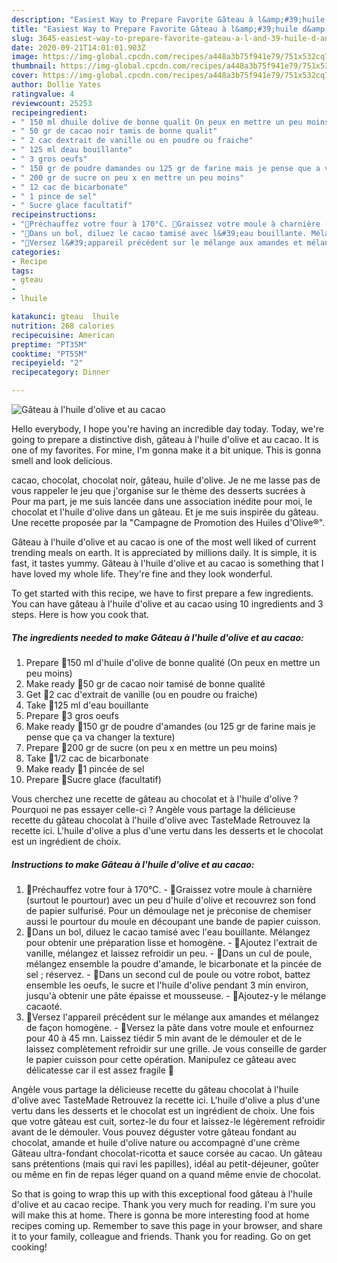 ```yaml
---
description: "Easiest Way to Prepare Favorite Gâteau à l&amp;#39;huile d&amp;#39;olive et au cacao"
title: "Easiest Way to Prepare Favorite Gâteau à l&amp;#39;huile d&amp;#39;olive et au cacao"
slug: 3645-easiest-way-to-prepare-favorite-gateau-a-l-and-39-huile-d-and-39-olive-et-au-cacao
date: 2020-09-21T14:01:01.903Z
image: https://img-global.cpcdn.com/recipes/a448a3b75f941e79/751x532cq70/gateau-a-lhuile-dolive-et-au-cacao-photo-principale-de-la-recette.jpg
thumbnail: https://img-global.cpcdn.com/recipes/a448a3b75f941e79/751x532cq70/gateau-a-lhuile-dolive-et-au-cacao-photo-principale-de-la-recette.jpg
cover: https://img-global.cpcdn.com/recipes/a448a3b75f941e79/751x532cq70/gateau-a-lhuile-dolive-et-au-cacao-photo-principale-de-la-recette.jpg
author: Dollie Yates
ratingvalue: 4
reviewcount: 25253
recipeingredient:
- " 150 ml dhuile dolive de bonne qualit On peux en mettre un peu moins"
- " 50 gr de cacao noir tamis de bonne qualit"
- " 2 cac dextrait de vanille ou en poudre ou fraiche"
- " 125 ml deau bouillante"
- " 3 gros oeufs"
- " 150 gr de poudre damandes ou 125 gr de farine mais je pense que a va changer la texture"
- " 200 gr de sucre on peu x en mettre un peu moins"
- " 12 cac de bicarbonate"
- " 1 pince de sel"
- " Sucre glace facultatif"
recipeinstructions:
- "🍫Préchauffez votre four à 170°C. 🍫Graissez votre moule à charnière (surtout le pourtour) avec un peu d&#39;huile d&#39;olive et recouvrez son fond de papier sulfurisé. Pour un démoulage net je préconise de chemiser aussi le pourtour du moule en découpant une bande de papier cuisson."
- "🍫Dans un bol, diluez le cacao tamisé avec l&#39;eau bouillante. Mélangez pour obtenir une préparation lisse et homogène. 🍫Ajoutez l&#39;extrait de vanille, mélangez et laissez refroidir un peu. 🍫Dans un cul de poule, mélangez ensemble la poudre d&#39;amande, le bicarbonate et la pincée de sel ; réservez. 🍫Dans un second cul de poule ou votre robot, battez ensemble les oeufs, le sucre et l&#39;huile d&#39;olive pendant 3 min environ, jusqu&#39;à obtenir une pâte épaisse et mousseuse. 🍫Ajoutez-y le mélange cacaoté."
- "🍫Versez l&#39;appareil précédent sur le mélange aux amandes et mélangez de façon homogène. 🍫Versez la pâte dans votre moule et enfournez pour 40 à 45 mn. Laissez tiédir 5 min avant de le démouler et de le laissez complètement refroidir sur une grille. Je vous conseille de garder le papier cuisson pour cette opération. Manipulez ce gâteau avec délicatesse car il est assez fragile 🤗"
categories:
- Recipe
tags:
- gteau
- 
- lhuile

katakunci: gteau  lhuile 
nutrition: 268 calories
recipecuisine: American
preptime: "PT35M"
cooktime: "PT55M"
recipeyield: "2"
recipecategory: Dinner

---
```



![Gâteau à l&#39;huile d&#39;olive et au cacao](https://img-global.cpcdn.com/recipes/a448a3b75f941e79/751x532cq70/gateau-a-lhuile-dolive-et-au-cacao-photo-principale-de-la-recette.jpg)

Hello everybody, I hope you're having an incredible day today. Today, we're going to prepare a distinctive dish, gâteau à l&#39;huile d&#39;olive et au cacao. It is one of my favorites. For mine, I'm gonna make it a bit unique. This is gonna smell and look delicious.

cacao, chocolat, chocolat noir, gâteau, huile d&#39;olive. Je ne me lasse pas de vous rappeler le jeu que j&#39;organise sur le thème des desserts sucrées à Pour ma part, je me suis lancée dans une association inédite pour moi, le chocolat et l&#39;huile d&#39;olive dans un gâteau. Et je me suis inspirée du gâteau. Une recette proposée par la &#34;Campagne de Promotion des Huiles d&#39;Olive®&#34;.

Gâteau à l&#39;huile d&#39;olive et au cacao is one of the most well liked of current trending meals on earth. It is appreciated by millions daily. It is simple, it is fast, it tastes yummy. Gâteau à l&#39;huile d&#39;olive et au cacao is something that I have loved my whole life. They're fine and they look wonderful.


To get started with this recipe, we have to first prepare a few ingredients. You can have gâteau à l&#39;huile d&#39;olive et au cacao using 10 ingredients and 3 steps. Here is how you cook that.

<!--inarticleads1-->

##### The ingredients needed to make Gâteau à l&#39;huile d&#39;olive et au cacao:

1. Prepare  🍫150 ml d&#39;huile d&#39;olive de bonne qualité (On peux en mettre un peu moins)
1. Make ready  🍫50 gr de cacao noir tamisé de bonne qualité
1. Get  🍫2 cac d&#39;extrait de vanille (ou en poudre ou fraiche)
1. Take  🍫125 ml d&#39;eau bouillante
1. Prepare  🍫3 gros oeufs
1. Make ready  🍫150 gr de poudre d&#39;amandes (ou 125 gr de farine mais je pense que ça va changer la texture)
1. Prepare  🍫200 gr de sucre (on peu x en mettre un peu moins)
1. Take  🍫1/2 cac de bicarbonate
1. Make ready  🍫1 pincée de sel
1. Prepare  🍫Sucre glace (facultatif)


Vous cherchez une recette de gâteau au chocolat et à l&#39;huile d&#39;olive ? Pourquoi ne pas essayer celle-ci ? Angèle vous partage la délicieuse recette du gâteau chocolat à l&#39;huile d&#39;olive avec TasteMade Retrouvez la recette ici. L&#39;huile d&#39;olive a plus d&#39;une vertu dans les desserts et le chocolat est un ingrédient de choix. 

<!--inarticleads2-->

##### Instructions to make Gâteau à l&#39;huile d&#39;olive et au cacao:

1. 🍫Préchauffez votre four à 170°C. - 🍫Graissez votre moule à charnière (surtout le pourtour) avec un peu d&#39;huile d&#39;olive et recouvrez son fond de papier sulfurisé. Pour un démoulage net je préconise de chemiser aussi le pourtour du moule en découpant une bande de papier cuisson.
1. 🍫Dans un bol, diluez le cacao tamisé avec l&#39;eau bouillante. Mélangez pour obtenir une préparation lisse et homogène. - 🍫Ajoutez l&#39;extrait de vanille, mélangez et laissez refroidir un peu. - 🍫Dans un cul de poule, mélangez ensemble la poudre d&#39;amande, le bicarbonate et la pincée de sel ; réservez. - 🍫Dans un second cul de poule ou votre robot, battez ensemble les oeufs, le sucre et l&#39;huile d&#39;olive pendant 3 min environ, jusqu&#39;à obtenir une pâte épaisse et mousseuse. - 🍫Ajoutez-y le mélange cacaoté.
1. 🍫Versez l&#39;appareil précédent sur le mélange aux amandes et mélangez de façon homogène. - 🍫Versez la pâte dans votre moule et enfournez pour 40 à 45 mn. Laissez tiédir 5 min avant de le démouler et de le laissez complètement refroidir sur une grille. Je vous conseille de garder le papier cuisson pour cette opération. Manipulez ce gâteau avec délicatesse car il est assez fragile 🤗


Angèle vous partage la délicieuse recette du gâteau chocolat à l&#39;huile d&#39;olive avec TasteMade Retrouvez la recette ici. L&#39;huile d&#39;olive a plus d&#39;une vertu dans les desserts et le chocolat est un ingrédient de choix. Une fois que votre gâteau est cuit, sortez-le du four et laissez-le légèrement refroidir avant de le démouler. Vous pouvez déguster votre gâteau fondant au chocolat, amande et huile d&#39;olive nature ou accompagné d&#39;une crème Gâteau ultra-fondant chocolat-ricotta et sauce corsée au cacao. Un gâteau sans prétentions (mais qui ravi les papilles), idéal au petit-déjeuner, goûter ou même en fin de repas léger quand on a quand même envie de chocolat. 

So that is going to wrap this up with this exceptional food gâteau à l&#39;huile d&#39;olive et au cacao recipe. Thank you very much for reading. I'm sure you will make this at home. There is gonna be more interesting food at home recipes coming up. Remember to save this page in your browser, and share it to your family, colleague and friends. Thank you for reading. Go on get cooking!
